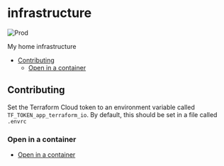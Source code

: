 # infrastructure

![Prod](https://argocd.prod.simonemms.com/api/badge?name=registry)

My home infrastructure

<!-- toc -->

* [Contributing](#contributing)
  * [Open in a container](#open-in-a-container)

<!-- Regenerate with "pre-commit run -a markdown-toc" -->

<!-- tocstop -->

## Contributing

Set the Terraform Cloud token to an environment variable called
`TF_TOKEN_app_terraform_io`. By default, this should be set in a file called
`.envrc`

### Open in a container

* [Open in a container](https://code.visualstudio.com/docs/devcontainers/containers)
